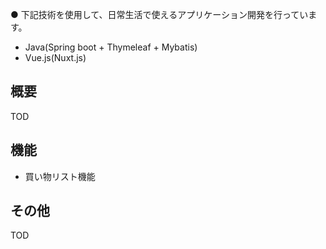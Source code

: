 ● 下記技術を使用して、日常生活で使えるアプリケーション開発を行っています。
- Java(Spring boot + Thymeleaf + Mybatis) 
- Vue.js(Nuxt.js)

## 概要
 
TOD

## 機能
 
- 買い物リスト機能 
  
## その他
 
TOD

